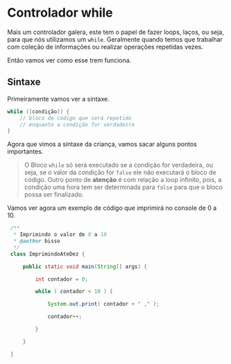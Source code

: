 # Controlador while

Mais um controlador galera, este tem o papel de fazer loops, laços, ou seja, para que nós utilizamos um `while`. Geralmente quando temos que trabalhar com coleção de informações ou realizar operações repetidas vezes.

Então vamos ver como esse trem funciona.

## Sintaxe

Primeiramente vamos ver a sintaxe.

```java
while ([condição]) {
    // bloco de código que será repetido
    // enquanto a condição for verdadeira
}
```

Agora que vimos a sintaxe da criança, vamos sacar alguns pontos importantes.

> O Bloco `while` só será executado se a condição for verdadeira, ou seja, se o valor da condição for `false` ele não executará o bloco de código. Outro ponto de **atenção** é com relação a loop infinito, pois, a condição uma hora tem ser determinada para `false` para que o bloco possa ser finalizado.

Vamos ver agora um exemplo de código que imprimirá no console de 0 a 10.

```java
 /**
  * Imprimindo o valor de 0 a 10
  * @author bisso
  */
 class ImprimindoAteDez {

     public static void main(String[] args) {

         int contador = 0;

         while ( contador < 10 ) {

             System.out.print( contador + " ," );

             contador++;

         }

     }

 }
```

